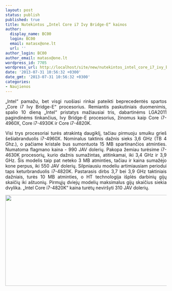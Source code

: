 ```yaml
---
layout: post
status: publish
published: true
title: Nutekintos „Intel Core i7 Ivy Bridge-E“ kainos
author:
  display_name: BC00
  login: BC00
  email: matasx@one.lt
  url: ''
author_login: BC00
author_email: matasx@one.lt
wordpress_id: 7705
wordpress_url: http://localhost/site/new/nutekintos_intel_core_i7_ivy_bridgee_kainos/
date: '2013-07-31 10:56:32 +0300'
date_gmt: '2013-07-31 10:56:32 +0300'
categories:
- Naujienos
---
```

<p style="text-align: justify;">
	&bdquo;Intel&ldquo; pamažu, bet visgi ruo&scaron;iasi rinkai pateikti beprecedentės spartos &bdquo;Core i7 Ivy Bridge-E&ldquo; procesorius. Remiantis paskutiniais duomenimis, spalio 10 dieną &bdquo;Intel&ldquo; pristatys mažiausiai tris, dabartinėms LGA2011 pagindinėms tinkančius, Ivy Bridge-E procesorius, žinomus kaip Core i7-4960X, Core i7-4930K ir Core i7-4820K.</p>
<p style="text-align: justify;">
	Visi trys procesoriai turės atrakintą daugiklį, tačiau pirmuoju smuiku grie&scaron; &scaron;e&scaron;iabranduolis i7-4960X. Nominalus taktinis dažnis sieks 3,6 GHz (TB 4 Ghz.), o pačiame kristale bus sumontuota 15 MB spartinančios atminties. Numatoma flagmano kaina - 990 JAV dolerių. Pakopa žemiau turėsime i7-4630K procesorių, kurio dažnis sumažintas, atitinkamai, iki 3,4 GHz ir 3,9 GHz. &Scaron;is modelis taip pat neteko 3 MB atminties, tačiau ir kaina sumažėjo kone perpus, iki 550 JAV dolerių. Silpniausiu modeliu artimiausiam periodui taps keturbranduolis i7-4820K. Pastarasis dirbs 3,7 bei 3,9 GHz taktiniais dažniais, turės 10 MB atminties, o HT technologija i&scaron;plės darbinių gijų skaičių iki a&scaron;tuonių. Pirmųjų dviejų modelių maksimalus gijų skaičius siekia dvylika. &bdquo;Intel Core i7-4820K&ldquo; kaina turėtų nevir&scaron;yti 310 JAV dolerių.</p>
<p style="text-align: justify;">
	<a href="http://technews.lt/userfiles/i5.jpg"><img alt="" src="http://technews.lt/userfiles/i5.jpg" style="width: 520px; height: 283px;" /></a></p>
